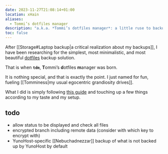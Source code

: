 ```yaml
---
date: 2023-11-27T21:08:14+01:00
location: xHain
aliases:
  - Tommi’s dotfiles manager
description: "a.k.a. *Tommi’s dotfiles manager*: a little ruse to backup my configuration files"
toc: false
---
```

After [[Storage#Laptop backup|a critical realization about my backups]], I have been researching for the simplest, most minimalistic, and most beautiful [dotfiles](https://wiki.archlinux.org/title/Dotfiles '“Dotfiles” in Arch Linux wiki') backup solution.

That is when **`tdm`**, **T**ommi’s **d**otfiles **m**anager was born.

It is nothing special, and that is exactly the point. I just named for fun, fueling [[Tomminess|my usual egocentric grandiosity drives]].

What I did is simply following [this guide](https://atlassian.com/git/tutorials/dotfiles 'How to Store Dotfiles - A Bare git Repository') and touching up a few things according to my taste and my setup.

## todo

- allow status to be displayed and check all files
- encrypted branch including remote data (consider with which key to encrypt with)
- YunoHost-specific [[Nebuchadnezzar]] backup of what is not backed up by YunoHost by default
